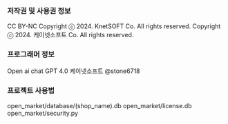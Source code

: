 ### 저작권 및 사용권 정보
CC BY-NC
Copyright ⓒ 2024. KnetSOFT Co. All rights reserved.
Copyright ⓒ 2024. 케이넷소프트 Co. All rights reserved.
### 프로그래머 정보
Open ai chat GPT 4.0
케이넷소프트 @stone6718
### 프로젝트 사용법
open_market/database/(shop_name).db
open_market/license.db
open_market/security.py
